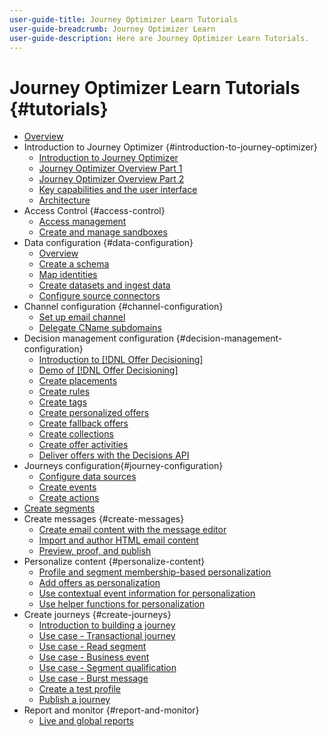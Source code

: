 ```yaml
---
user-guide-title: Journey Optimizer Learn Tutorials
user-guide-breadcrumb: Journey Optimizer Learn
user-guide-description: Here are Journey Optimizer Learn Tutorials.
---
```


# Journey Optimizer Learn Tutorials {#tutorials}

+ [Overview](/help/overview.md)
+ Introduction to Journey Optimizer {#introduction-to-journey-optimizer}
  + [Introduction to Journey Optimizer](/help/introduction/introduction.md)
  + [Journey Optimizer Overview Part 1](/help/introduction/journey-optimizer-overview-part-1.md)
  + [Journey Optimizer Overview Part 2](/help/introduction/journey-optimizer-overview-part-2.md)
  + [Key capabilities and the user interface](/help/introduction/key-capabilities-and-user-interface.md)
  + [Architecture](/help/introduction/architecture.md)
+ Access Control {#access-control}
  + [Access management](/help/set-up-access/access-management.md)
  + [Create and manage sandboxes](/help/set-up-access/create-and-manage-sandboxes.md)
+ Data configuration {#data-configuration}
  + [Overview](/help/set-up-data/set-up-data-overview.md)
  + [Create a schema](/help/set-up-data/create-schema.md)
  + [Map identities](/help/set-up-data/map-identities.md)
  + [Create datasets and ingest data](/help/set-up-data/create-datasets-and-ingest-data.md)
  + [Configure source connectors](/help/set-up-data/configure-source-connectors.md)
+ Channel configuration {#channel-configuration}
  + [Set up email channel](/help/set-up-email-channel/set-up-email-channel.md)
  + [Delegate CName subdomains](/help/set-up-email-channel/delegate-cname-subdomains.md)
+ Decision management configuration {#decision-management-configuration}
  + [Introduction to [!DNL Offer Decisioning]](/help/decision-management/introduction-to-offer-decisioning.md)
  + [Demo of [!DNL Offer Decisioning]](/help/decision-management/demo-of-offer-decisioning.md)
  + [Create placements](/help/decision-management/create-placements.md)
  + [Create rules](/help/decision-management/create-rules.md)
  + [Create tags](/help/decision-management/create-tags.md)
  + [Create personalized offers](/help/decision-management/create-personalized-offers.md)
  + [Create fallback offers](/help/decision-management/create-fallback-offers.md)
  + [Create collections](/help/decision-management/create-collections.md)
  + [Create offer activities](/help/decision-management/create-offer-activities.md)
  + [Deliver offers with the Decisions API](/help/decision-management/deliver-offers-with-the-decisions-api.md)
+ Journeys configuration{#journey-configuration}
  + [Configure data sources](/help/set-up-journeys/configure-data-sources.md)
  + [Create events](/help/set-up-journeys/create-events.md)
  + [Create actions](/help/set-up-journeys/create-actions.md)
+ [Create segments](/help/set-up-resources/create-segments.md)
+ Create messages {#create-messages}
  + [Create email content with the message editor](/help/create-messages/create-email-content-with-the-message-editor.md)
  + [Import and author HTML email content](/help/create-messages/import-and-author-html-email-content.md)
  + [Preview, proof, and publish](/help/create-messages/preview-proof-and-publish.md)
+ Personalize content {#personalize-content}
  + [Profile and segment membership-based personalization](/help/personalize-content/profile-and-segment-membership-based-personalization.md)
  + [Add offers as personalization](/help/personalize-content/add-offer-decisioning-to-messages.md)
  + [Use contextual event information for personalization](/help/personalize-content/use-contextual-event-information-for-personalization.md)
  + [Use helper functions for personalization](/help/personalize-content/use-helper-functions-for-personalization.md)
+ Create journeys {#create-journeys}
  + [Introduction to building a journey](/help/create-journeys/introduction-to-building-a-journey.md)
  + [Use case - Transactional journey](/help/create-journeys/use-case-transactional-journey.md)
  + [Use case - Read segment](/help/create-journeys/use-case-read-segment.md)
  + [Use case - Business event](/help/create-journeys/use-case-business-event.md)
  + [Use case - Segment qualification](/help/create-journeys/use-case-read-segment-qualification.md)
  + [Use case - Burst message](/help/create-journeys/use-case-burst-message.md)
  + [Create a test profile](/help/create-journeys/test-a-journey.md)
  + [Publish a journey](/help/create-journeys/publish-a-journey.md)
+ Report and monitor {#report-and-monitor}
  + [Live and global reports](/help/report-and-monitor/live-and-global-reports.md)
